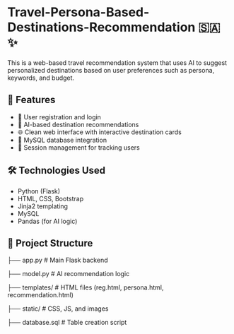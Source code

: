 # Travel-Persona-Based-Destinations-Recommendation 🇸🇦✨

This is a web-based travel recommendation system that uses AI to suggest personalized destinations based on user preferences such as persona, keywords, and budget.

## 🚀 Features

- 🔐 User registration and login
- 🧠 AI-based destination recommendations
- 🌐 Clean web interface with interactive destination cards
- 💾 MySQL database integration
- 🔄 Session management for tracking users

## 🛠️ Technologies Used

- Python (Flask)
- HTML, CSS, Bootstrap
- Jinja2 templating
- MySQL
- Pandas (for AI logic)

## 📁 Project Structure
├── app.py # Main Flask backend

├── model.py # AI recommendation logic

├── templates/ # HTML files (reg.html, persona.html, recommendation.html)

├── static/ # CSS, JS, and images

├── database.sql # Table creation script


